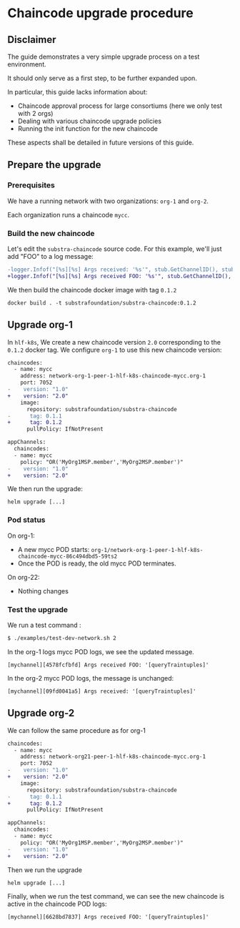 # Chaincode upgrade procedure

## Disclaimer

The guide demonstrates a very simple upgrade process on a test environment.

It should only serve as a first step, to be further expanded upon.

In particular, this guide lacks information about:

- Chaincode approval process for large consortiums (here we only test with 2 orgs)
- Dealing with various chaincode upgrade policies
- Running the init function for the new chaincode

These aspects shall be detailed in future versions of this guide.

## Prepare the upgrade

### Prerequisites

We have a running network with two organizations: `org-1` and `org-2`.

Each organization runs a chaincode `mycc`.

### Build the new chaincode

Let's edit the `substra-chaincode` source code. For this example, we'll just add "FOO" to a log message:

```diff
-logger.Infof("[%s][%s] Args received: '%s'", stub.GetChannelID(), stub.GetTxID()[:10], stub.GetStringArgs())
+logger.Infof("[%s][%s] Args received FOO: '%s'", stub.GetChannelID(), stub.GetTxID()[:10], stub.GetStringArgs())
```

We then build the chaincode docker image  with tag `0.1.2`

```
docker build . -t substrafoundation/substra-chaincode:0.1.2
```

## Upgrade org-1

In `hlf-k8s`, We create a new chaincode version `2.0` corresponding to the `0.1.2` docker tag. We configure `org-1` to use this new chaincode version:


```diff
chaincodes:
  - name: mycc
    address: network-org-1-peer-1-hlf-k8s-chaincode-mycc.org-1
    port: 7052
-    version: "1.0"
+    version: "2.0"
    image:
      repository: substrafoundation/substra-chaincode
-      tag: 0.1.1
+      tag: 0.1.2
      pullPolicy: IfNotPresent

appChannels:
  chaincodes:
  - name: mycc
    policy: "OR('MyOrg1MSP.member','MyOrg2MSP.member')"
-    version: "1.0"
+    version: "2.0"
```

We then run the upgrade:

```
helm upgrade [...]
```

### Pod status


On org-1:

- A new mycc POD starts: `org-1/network-org-1-peer-1-hlf-k8s-chaincode-mycc-86c494dbd5-59ts2`
- Once the POD is ready, the old mycc POD terminates.

On org-22:

- Nothing changes

### Test the upgrade

We run a test command :

```bash
$ ./examples/test-dev-network.sh 2
```

In the org-1 logs mycc POD logs, we see the updated message.

```
[mychannel][4578fcfbfd] Args received FOO: '[queryTraintuples]'
```

In the org-2 mycc POD logs, the message is unchanged:

```
[mychannel][09fd0041a5] Args received: '[queryTraintuples]'
```


## Upgrade org-2

We can follow the same procedure as for org-1


```diff
chaincodes:
  - name: mycc
    address: network-org21-peer-1-hlf-k8s-chaincode-mycc.org-1
    port: 7052
-    version: "1.0"
+    version: "2.0"
    image:
      repository: substrafoundation/substra-chaincode
-      tag: 0.1.1
+      tag: 0.1.2
      pullPolicy: IfNotPresent

appChannels:
  chaincodes:
  - name: mycc
    policy: "OR('MyOrg1MSP.member','MyOrg2MSP.member')"
-    version: "1.0"
+    version: "2.0"
```

Then we run the upgrade

```
helm upgrade [...]
```

Finally, when we run the test command, we can see the new chaincode is active in the chaincode POD logs:

```
[mychannel][6628bd7837] Args received FOO: '[queryTraintuples]'
```
